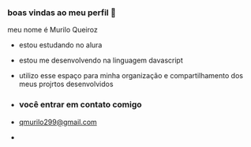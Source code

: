 ### boas vindas ao meu perfil 👋

meu nome é Murilo Queiroz

- estou estudando no alura
- estou me desenvolvendo na linguagem davascript
- utilizo esse espaço para minha organização e compartilhamento dos meus projrtos desenvolvidos

- ### você entrar em contato comigo
- qmurilo299@gmail.com
- 
